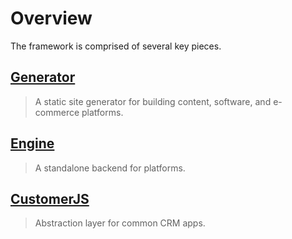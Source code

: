  # Overview

The framework is comprised of several key pieces.

## [Generator](/generator)
> A static site generator for building content, software, and e-commerce platforms.

## [Engine](/engine)
> A standalone backend for platforms.

## [CustomerJS](/customerjs)
> Abstraction layer for common CRM apps.